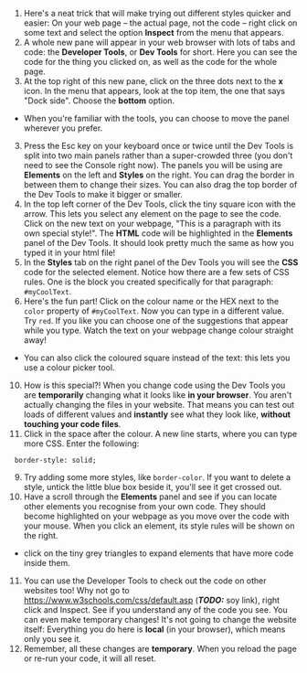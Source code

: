 1. Here's a neat trick that will make trying out different styles quicker and easier: On your web page – the actual page, not the code – right click on some text and select the option **Inspect** from the menu that appears.
2. A whole new pane will appear in your web browser with lots of tabs and code: the **Developer Tools**, or **Dev Tools** for short. Here you can see the code for the thing you clicked on, as well as the code for the whole page.
3. At the top right of this new pane, click on the three dots next to the **x** icon. In the menu that appears, look at the top item, the one that says "Dock side". Choose the **bottom** option.
 * When you're familiar with the tools, you can choose to move the panel wherever you prefer.
3. Press the Esc key on your keyboard once or twice until the Dev Tools is split into two main panels rather than a super-crowded three (you don't need to see the Console right now). The panels you will be using are **Elements** on the left and **Styles** on the right. You can drag the border in between them to change their sizes. You can also drag the top border of the Dev Tools to make it bigger or smaller. 
5. In the top left corner of the Dev Tools, click the tiny square icon with the arrow. This lets you select any element on the page to see the code. Click on the new text on your webpage, "This is a paragraph with its own special style!". The **HTML** code will be highlighted in the **Elements** panel of the Dev Tools. It should look pretty much the same as how you typed it in your html file!
6. In the **Styles** tab on the right panel of the Dev Tools you will see the **CSS** code for the selected element. Notice how there are a few sets of CSS rules. One is the block you created specifically for that paragraph: `#myCoolText`.
7. Here's the fun part! Click on the colour name or the HEX next to the `color` property of `#myCoolText`. Now you can type in a different value. Try `red`. If you like you can choose one of the suggestions that appear while you type. Watch the text on your webpage change colour straight away!
 * You can also click the coloured square instead of the text: this lets you use a colour picker tool.
10. How is this special?! When you change code using the Dev Tools you are **temporarily** changing what it looks like **in your browser**. You aren't actually changing the files in your website. That means you can test out loads of different values and **instantly** see what they look like, **without touching your code files**.
8. Click in the space after the colour. A new line starts, where you can type more CSS. Enter the following:
 ```
  border-style: solid;
 ```
9. Try adding some more styles, like `border-color`. If you want to delete a style, untick the little blue box beside it, you'll see it get crossed out.
10. Have a scroll through the **Elements** panel and see if you can locate other elements you recognise from your own code. They should become highlighted on your webpage as you move over the code with your mouse. When you click an element, its style rules will be shown on the right.
 * click on the tiny grey triangles to expand elements that have more code inside them.
11. You can use the Developer Tools to check out the code on other websites too! Why not go to https://www.w3schools.com/css/default.asp (***TODO:*** soy link), right click and Inspect. See if you understand any of the code you see. You can even make temporary changes! It's not going to change the website itself: Everything you do here is **local** (in your browser), which means only you see it.
12. Remember, all these changes are **temporary**. When you reload the page or re-run your code, it will all reset. 


